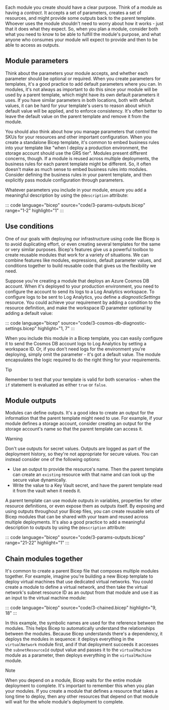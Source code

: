Each module you create should have a clear purpose. Think of a module as having a *contract*. It accepts a set of parameters, creates a set of resources, and might provide some outputs back to the parent template. Whoever uses the module shouldn't need to worry about how it works - just that it does what they expect. So, when you plan a module, consider both what you need to know to be able to fulfill the module's purpose, and what anyone who consumes your module will expect to provide and then to be able to access as outputs.

## Module parameters

Think about the parameters your module accepts, and whether each parameter should be optional or required. When you create parameters for templates, it's a good practice to add default parameters where you can. In modules, it's not always as important to do this since your module will be used by a parent template, which might have its own default parameters it uses. If you have similar parameters in both locations, both with default values, it can be hard for your template's users to reason about which default value will be applied, and to enforce consistency. It's often better to leave the default value on the parent template and remove it from the module.

You should also think about how you manage parameters that control the SKUs for your resources and other important configuration. When you create a standalone Bicep template, it's common to embed business rules into your template like "when I deploy a production environment, the storage account should use the GRS tier". Modules present different concerns, though. If a module is reused across multiple deployments, the business rules for each parent template might be different. So, it often doesn't make as much sense to embed business rules into modules. Consider defining the business rules in your parent template, and then explicitly pass module configuration through parameters.

Whatever parameters you include in your module, ensure you add a meaningful description by using the `@description` attribute:

::: code language="bicep" source="code/3-params-outputs.bicep" range="1-2" highlight="1" :::

## Use conditions

One of our goals with deploying our infrastructure using code like Bicep is to avoid duplicating effort, or even creating several templates for the same or very similar purposes. Bicep's features give us a powerful toolbox to create reusable modules that work for a variety of situations. We can combine features like modules, expressions, default parameter values, and conditions together to build reusable code that gives us the flexibility we need.

Suppose you're creating a module that deploys an Azure Cosmos DB account. When it's deployed to your production environment, you need to configure the account to send its logs to a Log Analytics workspace. To configure logs to be sent to Log Analytics, you define a *diagnosticSettings* resource. You could achieve your requirement by adding a condition to the resource definition, and make the workspace ID parameter optional by adding a default value:

::: code language="bicep" source="code/3-cosmos-db-diagnostic-settings.bicep" highlight="1, 7" :::

When you include this module in a Bicep template, you can easily configure it to send the Cosmos DB account logs to Log Analytics by setting a workspace ID. Or, if you don't need logs for the environment you're deploying, simply omit the parameter - it's got a default value. The module encapsulates the logic required to do the right thing for your requirements.

> [!TIP]
> Remember to test that your template is valid for both scenarios - when the `if` statement is evaluated as either `true` or `false`.

## Module outputs

Modules can define outputs. It's a good idea to create an output for the information that the parent template might need to use. For example, if your module defines a storage account, consider creating an output for the storage account's name so that the parent template can access it.

> [!WARNING]
> Don't use outputs for secret values. Outputs are logged as part of the deployment history, so they're not appropriate for secure values. You can instead consider one of the following options:
> - Use an output to provide the resource's name. Then the parent template can create an `existing` resource with that name and can look up the secure value dynamically.
> - Write the value to a Key Vault secret, and have the parent template read it from the vault when it needs it.

A parent template can use module outputs in variables, properties for other resource definitions, or even expose them as outputs itself. By exposing and using outputs throughout your Bicep files, you can create reusable sets of Bicep modules that can be shared with your team and reused across multiple deployments. It's also a good practice to add a meaningful description to outputs by using the `@description` attribute:

::: code language="bicep" source="code/3-params-outputs.bicep" range="21-22" highlight="1" :::

## Chain modules together

It's common to create a parent Bicep file that composes multiple modules together. For example, imagine you're building a new Bicep template to deploy virtual machines that use dedicated virtual networks. You could create a module to define a virtual network, and then take the virtual network's subnet resource ID as an output from that module and use it as an input to the virtual machine module:

::: code language="bicep" source="code/3-chained.bicep" highlight="9, 18" :::

In this example, the symbolic names are used for the reference between the modules. This helps Bicep to automatically understand the relationships between the modules. Because Bicep understands there's a dependency, it deploys the modules in sequence: it deploys everything in the `virtualNetwork` module first, and if that deployment succeeds it accesses the `subnetResourceId` output value and passes it to the `virtualMachine` module as a parameter, then deploys everything in the `virtualMachine` module.

> [!NOTE]
> When you depend on a module, Bicep waits for the entire module deployment to complete. It's important to remember this when you plan your modules. If you create a module that defines a resource that takes a long time to deploy, then any other resources that depend on that module will wait for the whole module's deployment to complete.
